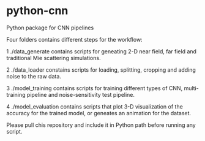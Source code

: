 # python-cnn
Python package for CNN pipelines

Four folders contains different steps for the workflow:

1 ./data_generate contains scripts for geneating 2-D near field, far field and traditional Mie scattering simulations.

2 ./data_loader constains scripts for loading, splitting, cropping and adding noise to the raw data.

3 ./model_training contains scripts for training different types of CNN, multi-training pipeline and noise-sensitivity test pipeline.

4 ./model_evaluation contains scripts that plot 3-D visualization of the accuracy for the trained model, or geneates an animation for the dataset.

Please pull chis repository and include it in Python path before running any script.